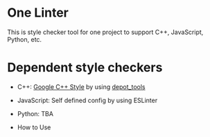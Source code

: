 # One Linter

This is style checker tool for one project to support C++, JavaScript, Python, etc.

# Dependent style checkers
* C++: [Google C++ Style](https://google.github.io/styleguide/cppguide.html) by using [depot_tools](https://dev.chromium.org/developers/how-tos/install-depot-tools)
* JavaScript: Self defined config by using ESLinter
* Python: TBA

* How to Use

